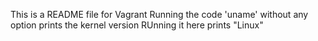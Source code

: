This is a README file for Vagrant
Running the code 'uname' without any option prints the kernel version
RUnning it here prints "Linux"

